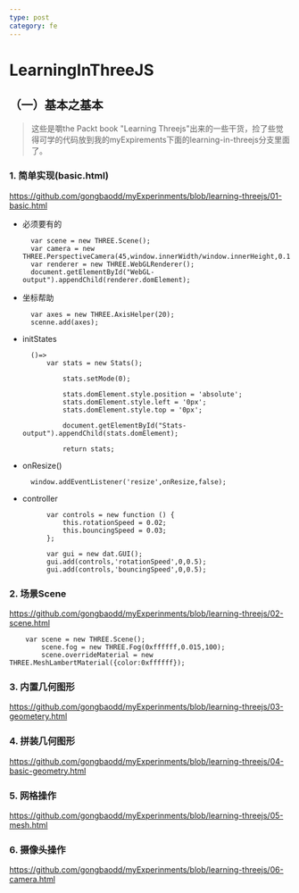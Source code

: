 ```yaml
---
type: post
category: fe
---
```


# LearningInThreeJS
## （一）基本之基本

> 这些是嚼the Packt book "Learning Threejs"出来的一些干货，捡了些觉得可学的代码放到我的myExpirements下面的learning-in-threejs分支里面了。

### 1. 简单实现(basic.html)

https://github.com/gongbaodd/myExperinments/blob/learning-threejs/01-basic.html

* 必须要有的

        var scene = new THREE.Scene();
        var camera = new THREE.PerspectiveCamera(45,window.innerWidth/window.innerHeight,0.1,1000);
        var renderer = new THREE.WebGLRenderer();
        document.getElementById("WebGL-output").appendChild(renderer.domElement);
        
* 坐标帮助

        var axes = new THREE.AxisHelper(20);
        scenne.add(axes);
        
* initStates

        ()=>
            var stats = new Stats();

                stats.setMode(0);

                stats.domElement.style.position = 'absolute';
                stats.domElement.style.left = '0px';
                stats.domElement.style.top = '0px';

                document.getElementById("Stats-output").appendChild(stats.domElement);

                return stats;
                
* onResize()

        window.addEventListener('resize',onResize,false);
        
* controller

            var controls = new function () {
                this.rotationSpeed = 0.02;
                this.bouncingSpeed = 0.03;
            };

            var gui = new dat.GUI();
            gui.add(controls,'rotationSpeed',0,0.5);
            gui.add(controls,'bouncingSpeed',0,0.5);

### 2. 场景Scene
https://github.com/gongbaodd/myExperinments/blob/learning-threejs/02-scene.html
    
        var scene = new THREE.Scene();
            scene.fog = new THREE.Fog(0xffffff,0.015,100);
            scene.overrideMaterial = new THREE.MeshLambertMaterial({color:0xffffff});
            
### 3. 内置几何图形 
https://github.com/gongbaodd/myExperinments/blob/learning-threejs/03-geometery.html

### 4. 拼装几何图形
https://github.com/gongbaodd/myExperinments/blob/learning-threejs/04-basic-geometry.html

### 5. 网格操作
https://github.com/gongbaodd/myExperinments/blob/learning-threejs/05-mesh.html

### 6. 摄像头操作
https://github.com/gongbaodd/myExperinments/blob/learning-threejs/06-camera.html